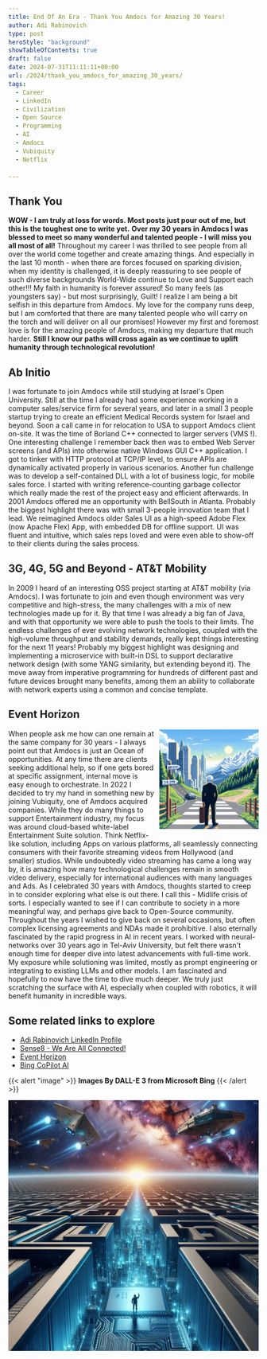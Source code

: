 ```yaml
---
title: End Of An Era - Thank You Amdocs for Amazing 30 Years!
author: Adi Rabinovich
type: post
heroStyle: "background"
showTableOfContents: true
draft: false
date: 2024-07-31T11:11:11+00:00
url: /2024/thank_you_amdocs_for_amazing_30_years/
tags:
  - Career
  - LinkedIn
  - Civilization
  - Open Source
  - Programming
  - AI
  - Amdocs
  - Vubiquity
  - Netflix

---
```


## Thank You

**WOW - I am truly at loss for words. Most posts just pour out of me, but this is the toughest one to write yet.**
**Over my 30 years in Amdocs I was blessed to meet so many wonderful and talented people - I will miss you all most of all!**
Throughout my career I was thrilled to see people from all over the world come together and create amazing things. And especially in the last 10 month - when there are forces focused on sparking division, when my identity is challenged, it is deeply reassuring to see people of such diverse backgrounds World-Wide continue to Love and Support each other!!! My faith in humanity is forever assured!
So many feels (as youngsters say) - but most surprisingly, Guilt! I realize I am being a bit selfish in this departure from Amdocs. My love for the company runs deep, but I am comforted that there are many talented people who will carry on the torch and will deliver on all our promises! However my first and foremost love is for the amazing people of Amdocs, making my departure that much harder.
**Still I know our paths will cross again as we continue to uplift humanity through technological revolution!**

## Ab Initio

I was fortunate to join Amdocs while still studying at Israel's Open University. Still at the time I already had some experience working in a computer sales/service firm for several years, and later in a small 3 people startup trying to create an efficient Medical Records system for Israel and beyond.
Soon a call came in for relocation to USA to support Amdocs client on-site. It was the time of Borland C++ connected to larger servers (VMS !). One interesting challenge I remember back then was to embed Web Server screens (and APIs) into otherwise native Windows GUI C++ application. I got to tinker with HTTP protocol at TCP/IP level, to ensure APIs are dynamically activated properly in various scenarios. Another fun challenge was to develop a self-contained DLL with a lot of business logic, for mobile sales force. I started with writing reference-counting garbage collector which really made the rest of the project easy and efficient afterwards.
In 2001 Amdocs offered me an opportunity with BellSouth in Atlanta. Probably the biggest highlight there was with small 3-people innovation team that I lead. We reimagined Amdocs older Sales UI as a high-speed Adobe Flex (now Apache Flex) App, with embedded DB for offline support. UI was fluent and intuitive, which sales reps loved and were even able to show-off to their clients during the sales process.

## 3G, 4G, 5G and Beyond - AT&T Mobility

In 2009 I heard of an interesting OSS project starting at AT&T mobility (via Amdocs). I was fortunate to join and even though environment was very competitive and high-stress, the many challenges with a mix of new technologies made up for it. By that time I was already a big fan of Java, and with that opportunity we were able to push the tools to their limits. The endless challenges of ever evolving network technologies, coupled with the high-volume throughput and stability demands, really kept things interesting for the next 11 years! Probably my biggest highlight was designing and implementing a microservice with built-in DSL to support declarative network design (with some YANG similarity, but extending beyond it). The move away from imperative programming for hundreds of different past and future devices brought many benefits, among them an ability to collaborate with network experts using a common and concise template.

## Event Horizon

<img style="float: right; margin: 0px 0px 10px 10px; display: inline;" src="man_at_career_crossroads_dalle3.png" alt="Man at Career Crossroads Pixelated" width="200" height="200" align="right"/>When people ask me how can one remain at the same company for 30 years - I always point out that Amdocs is just an Ocean of opportunities. At any time there are clients seeking additional help, so if one gets bored at specific assignment, internal move is easy enough to orchestrate.
In 2022 I decided to try my hand in something new by joining Vubiquity, one of Amdocs acquired companies. While they do many things to support Entertainment industry, my focus was around cloud-based white-label Entertainment Suite solution. Think Netflix-like solution, including Apps on various platforms, all seamlessly connecting consumers with their favorite streaming videos from Hollywood (and smaller) studios. While undoubtedly video streaming has came a long way by, it is amazing how many technological challenges remain in smooth video delivery, especially for international audiences with many languages and Ads.
As I celebrated 30 years with Amdocs, thoughts started to creep in to consider exploring what else is out there. I call this - Midlife crisis of sorts. I especially wanted to see if I can contribute to society in a more meaningful way, and perhaps give back to Open-Source community. Throughout the years I wished to give back on several occasions, but often complex licensing agreements and NDAs made it prohibitive.
I also eternally fascinated by the rapid progress in AI in recent years. I worked with neural-networks over 30 years ago in Tel-Aviv University, but felt there wasn't enough time for deeper dive into latest advancements with full-time work. My exposure while solutioning was limited, mostly as prompt engineering or integrating to existing LLMs and other models. I am fascinated and hopefully to now have the time to dive much deeper. We truly just scratching the surface with AI, especially when coupled with robotics, it will benefit humanity in incredible ways.

## Some related links to explore

- [Adi Rabinovich LinkedIn Profile](https://www.linkedin.com/in/adir1/)
- [Sense8 - We Are All Connected!](https://www.imdb.com/title/tt2431438/)
- [Event Horizon](https://en.wikipedia.org/wiki/Event_horizon)
- [Bing CoPilot AI](https://bing.com/chat)

{{< alert "image" >}}
**Images By DALL-E 3 from Microsoft Bing**
{{< /alert >}}

![Man looking ahead to continue technology revolution](silicon_career_crossroads_starships_dalle3.png "Exciting Technological Advancements Ahead")
